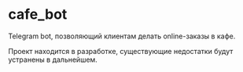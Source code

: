 # cafe_bot

Telegram bot, позволяющий клиентам делать online-заказы в кафе.  

Проект находится в разработке, существующие недостатки будут устранены в дальнейшем.

